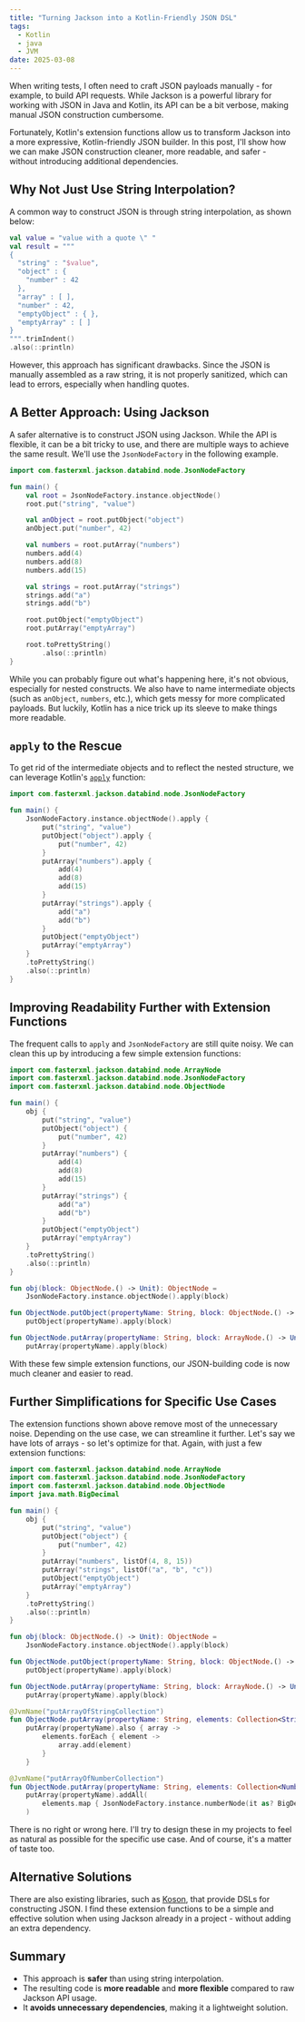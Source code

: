```yaml
---
title: "Turning Jackson into a Kotlin-Friendly JSON DSL"
tags:
  - Kotlin
  - java
  - JVM
date: 2025-03-08
---
```


When writing tests, I often need to craft JSON payloads manually - for example, to build API requests. While Jackson is a powerful library for working with JSON in Java and Kotlin, its API can be a bit verbose, making manual JSON construction cumbersome.

Fortunately, Kotlin's extension functions allow us to transform Jackson into a more expressive, Kotlin-friendly JSON builder. In this post, I'll show how we can make JSON construction cleaner, more readable, and safer - without introducing additional dependencies.

## Why Not Just Use String Interpolation?

A common way to construct JSON is through string interpolation, as shown below:

```kotlin
val value = "value with a quote \" "
val result = """
{
  "string" : "$value",
  "object" : {
    "number" : 42
  },
  "array" : [ ],
  "number" : 42,
  "emptyObject" : { },
  "emptyArray" : [ ]
}
""".trimIndent()
.also(::println)
```

However, this approach has significant drawbacks. Since the JSON is manually assembled as a raw string, it is not properly sanitized, which can lead to errors, especially when handling quotes.

## A Better Approach: Using Jackson

A safer alternative is to construct JSON using Jackson. While the API is flexible, it can be a bit tricky to use, and there are multiple ways to achieve the same result. We'll use the `JsonNodeFactory` in the following example.

```kotlin
import com.fasterxml.jackson.databind.node.JsonNodeFactory

fun main() {
    val root = JsonNodeFactory.instance.objectNode()
    root.put("string", "value")

    val anObject = root.putObject("object")
    anObject.put("number", 42)

    val numbers = root.putArray("numbers")
    numbers.add(4)
    numbers.add(8)
    numbers.add(15)

    val strings = root.putArray("strings")
    strings.add("a")
    strings.add("b")

    root.putObject("emptyObject")
    root.putArray("emptyArray")

    root.toPrettyString()
        .also(::println)
}
```

While you can probably figure out what's happening here, it's not obvious, especially for nested constructs. We also have to name intermediate objects (such as `anObject`, `numbers`, etc.), which gets messy for more complicated payloads. But luckily, Kotlin has a nice trick up its sleeve to make things more readable.

## `apply` to the Rescue

To get rid of the intermediate objects and to reflect the nested structure, we can leverage Kotlin's [`apply`](https://kotlinlang.org/api/core/kotlin-stdlib/kotlin/apply.html) function:

```kotlin
import com.fasterxml.jackson.databind.node.JsonNodeFactory

fun main() {
    JsonNodeFactory.instance.objectNode().apply {
        put("string", "value")
        putObject("object").apply {
            put("number", 42)
        }
        putArray("numbers").apply {
            add(4)
            add(8)
            add(15)
        }
        putArray("strings").apply {
            add("a")
            add("b")
        }
        putObject("emptyObject")
        putArray("emptyArray")
    }
    .toPrettyString()
    .also(::println)
}
```

## Improving Readability Further with Extension Functions

The frequent calls to `apply` and `JsonNodeFactory` are still quite noisy. We can clean this up by introducing a few simple extension functions:

```kotlin
import com.fasterxml.jackson.databind.node.ArrayNode
import com.fasterxml.jackson.databind.node.JsonNodeFactory
import com.fasterxml.jackson.databind.node.ObjectNode

fun main() {
    obj {
        put("string", "value")
        putObject("object") {
            put("number", 42)
        }
        putArray("numbers") {
            add(4)
            add(8)
            add(15)
        }
        putArray("strings") {
            add("a")
            add("b")
        }
        putObject("emptyObject")
        putArray("emptyArray")
    }
    .toPrettyString()
    .also(::println)
}

fun obj(block: ObjectNode.() -> Unit): ObjectNode =
    JsonNodeFactory.instance.objectNode().apply(block)

fun ObjectNode.putObject(propertyName: String, block: ObjectNode.() -> Unit): ObjectNode =
    putObject(propertyName).apply(block)

fun ObjectNode.putArray(propertyName: String, block: ArrayNode.() -> Unit): ArrayNode =
    putArray(propertyName).apply(block)
```

With these few simple extension functions, our JSON-building code is now much cleaner and easier to read.

## Further Simplifications for Specific Use Cases

The extension functions shown above remove most of the unnecessary noise. Depending on the use case, we can streamline it further. Let's say we have lots of arrays - so let's optimize for that. Again, with just a few extension functions:

```kotlin
import com.fasterxml.jackson.databind.node.ArrayNode
import com.fasterxml.jackson.databind.node.JsonNodeFactory
import com.fasterxml.jackson.databind.node.ObjectNode
import java.math.BigDecimal

fun main() {
    obj {
        put("string", "value")
        putObject("object") {
            put("number", 42)
        }
        putArray("numbers", listOf(4, 8, 15))
        putArray("strings", listOf("a", "b", "c"))
        putObject("emptyObject")
        putArray("emptyArray")
    }
    .toPrettyString()
    .also(::println)
}

fun obj(block: ObjectNode.() -> Unit): ObjectNode =
    JsonNodeFactory.instance.objectNode().apply(block)

fun ObjectNode.putObject(propertyName: String, block: ObjectNode.() -> Unit): ObjectNode =
    putObject(propertyName).apply(block)

fun ObjectNode.putArray(propertyName: String, block: ArrayNode.() -> Unit): ArrayNode =
    putArray(propertyName).apply(block)

@JvmName("putArrayOfStringCollection")
fun ObjectNode.putArray(propertyName: String, elements: Collection<String>): ArrayNode =
    putArray(propertyName).also { array ->
        elements.forEach { element ->
            array.add(element)
        }
    }

@JvmName("putArrayOfNumberCollection")
fun ObjectNode.putArray(propertyName: String, elements: Collection<Number>): ArrayNode =
    putArray(propertyName).addAll(
        elements.map { JsonNodeFactory.instance.numberNode(it as? BigDecimal ?: BigDecimal(it.toString())) }
    )
```

There is no right or wrong here. I'll try to design these in my projects to feel as natural as possible for the specific use case. And of course, it's a matter of taste too.

## Alternative Solutions

There are also existing libraries, such as [Koson](https://github.com/lectra-tech/koson), that provide DSLs for constructing JSON. I find these extension functions to be a simple and effective solution when using Jackson already in a project - without adding an extra dependency.

## Summary

- This approach is **safer** than using string interpolation.
- The resulting code is **more readable** and **more flexible** compared to raw Jackson API usage.
- It **avoids unnecessary dependencies**, making it a lightweight solution.
